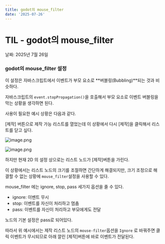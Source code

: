 ```yaml
---
title: godot의 mouse_filter
date: '2025-07-26'
---
```

# TIL - godot의 mouse_filter

날짜: 2025년 7월 26일

### godot의 mouse_filter 설정

이 설정은 자바스크립트에서 이벤트가 부모 요소로 **버블링(Bubbling)**되는 것과 비슷하다.

자바스크립트의 `event.stopPropagation()`을 호출해서 부모 요소로 이벤트 버블링을 막는 상황을 생각하면 된다.

사용이 필요한 예시 상황은 다음과 같다.

[제작] 버튼으로 제작 가능 리스트를 열었는데 이 상황에서 다시 [제작]을 클릭해서 리스트를 닫고 싶다.

![image.png](TIL%20-%20godot%E1%84%8B%E1%85%B4%20mouse_filter%2023caaeb09ae180b187c2df6f6d6c2555/image.png)

![image.png](TIL%20-%20godot%E1%84%8B%E1%85%B4%20mouse_filter%2023caaeb09ae180b187c2df6f6d6c2555/image%201.png)

하지만 현재 2D 의 설정 상으로는 리스트 노드가 [제작]버튼을 가린다.

이 상황에서는 리스트 노드의 크기를 조절하면 간단하게 해결되지만, 크기 조정으로 해결할 수 없는 상황에 `mouse_filter`설정을 사용할 수 있다.

mouse_filter 에는 ignore, stop, pass 세가지 옵션을 줄 수 있다.

- ignore: 이벤트 무시
- stop: 이벤트를 자신이 처리하고 멈춤
- pass: 이벤트를 자신이 처리하고 부모에게도 전달

노드의 기본 설정은 pass로 되어있다.

따라서 위 예시에서는 제작 리스트 노드의 `mouse-filter`옵션을 `Ignore` 로 바꿔주면 클릭 이벤트가 무시되므로 아래 깔린 [제작]버튼에 바로 이벤트가 전달된다.
